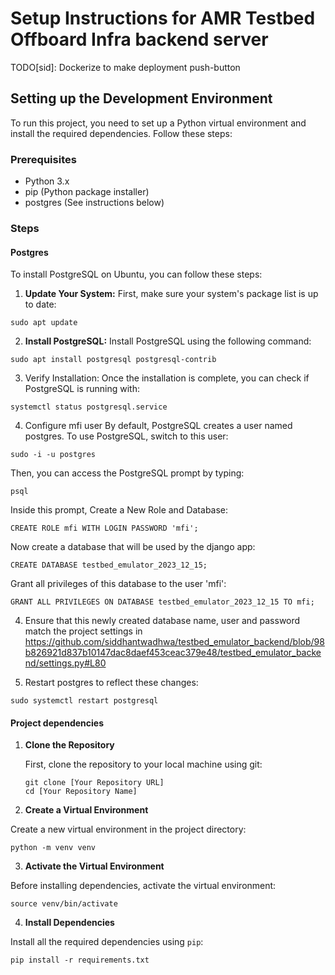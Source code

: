 # Setup Instructions for AMR Testbed Offboard Infra backend server

TODO[sid]: Dockerize to make deployment push-button

## Setting up the Development Environment

To run this project, you need to set up a Python virtual environment and install the required dependencies. Follow these steps:

### Prerequisites

- Python 3.x
- pip (Python package installer)
- postgres (See instructions below)

### Steps

#### Postgres

To install PostgreSQL on Ubuntu, you can follow these steps:

1. **Update Your System:**
  First, make sure your system's package list is up to date:
  ```
  sudo apt update
  ```
2. **Install PostgreSQL:**
  Install PostgreSQL using the following command:
  ```
  sudo apt install postgresql postgresql-contrib
  ```
3. Verify Installation:
  Once the installation is complete, you can check if PostgreSQL is running with:
  ```
  systemctl status postgresql.service
  ```
4. Configure mfi user
  By default, PostgreSQL creates a user named postgres. To use PostgreSQL, switch to this user:
  ```
  sudo -i -u postgres
  ```
  Then, you can access the PostgreSQL prompt by typing:
  ```
  psql
  ```
  Inside this prompt, Create a New Role and Database:
  ```
  CREATE ROLE mfi WITH LOGIN PASSWORD 'mfi';
  ```
  Now create a database that will be used by the django app:
  ```
  CREATE DATABASE testbed_emulator_2023_12_15;
  ```
  Grant all privileges of this database to the user 'mfi':
  ```
  GRANT ALL PRIVILEGES ON DATABASE testbed_emulator_2023_12_15 TO mfi;
  ```
4. Ensure that this newly created database name, user and password match the project settings in https://github.com/siddhantwadhwa/testbed_emulator_backend/blob/98b826921d837b10147dac8daef453ceac379e48/testbed_emulator_backend/settings.py#L80
  
5. Restart postgres to reflect these changes:
  ```
  sudo systemctl restart postgresql
  ```


#### Project dependencies

1. **Clone the Repository**

   First, clone the repository to your local machine using git:

   ```
   git clone [Your Repository URL]
   cd [Your Repository Name]
   ```

2. **Create a Virtual Environment**

  Create a new virtual environment in the project directory:

  ```
  python -m venv venv
  ```

3. **Activate the Virtual Environment**

  Before installing dependencies, activate the virtual environment:

  ```
  source venv/bin/activate
  ```

4. **Install Dependencies**

  Install all the required dependencies using `pip`:
  ```
  pip install -r requirements.txt
  ```

